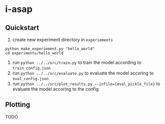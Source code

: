 # i-asap

## Quickstart

1. create new experiment directory in `experiements` 
```
python make_experiement.py "hello_world"
cd experiments/hello_world
```
1. run `python ../../src/train.py` to train the model according to `train_config.json`
1. run `python ../../src/evaluate.py` to evaluate the model accoring to `eval_config.json`
1. run `python ../../src/plot_results.py --infile={eval_pickle_file}` to evaluate the model accoring to the config

## Plotting
TODO

